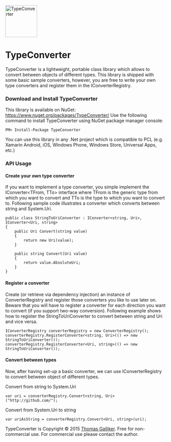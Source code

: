 <img src="https://raw.githubusercontent.com/thomasgalliker/TypeConverter/master/TypeConverter.NuGet/TypeConverterIcon.png" alt="TypeConverter" width="100" height="100">

# TypeConverter 
TypeConverter is a lightweight, portable class library which allows to convert between objects of different types. This library is shipped with some basic sample converters, however, you are free to write your own type converters and register them in the IConverterRegistry.

### Download and Install TypeConverter
This library is available on NuGet: https://www.nuget.org/packages/TypeConverter/
Use the following command to install TypeConverter using NuGet package manager console:

    PM> Install-Package TypeConverter

You can use this library in any .Net project which is compatible to PCL (e.g. Xamarin Android, iOS, Windows Phone, Windows Store, Universal Apps, etc.)

### API Usage
#### Create your own type converter
If you want to implement a type converter, you simple implement the IConverter<TFrom, TTo> interface where TFrom is the generic type from which you want to convert and TTo is the type to which you want to convert to.
Following sample code illustrates a converter which converts between string and System.Uri.
```
public class StringToUriConverter : IConverter<string, Uri>, IConverter<Uri, string>
{
    public Uri Convert(string value)
    {
        return new Uri(value);
    }

    public string Convert(Uri value)
    {
        return value.AbsoluteUri;
    }
}
```

#### Register a converter
Create (or retrieve via dependency injection) an instance of ConverterRegistry and register those converters you like to use later on. Beware that you will have to register a converter for each direction you want to convert (if you support two-way conversion). Following example shows how to register the StringToUriConverter to convert between string and Uri and vice versa.
```
IConverterRegistry converterRegistry = new ConverterRegistry();
converterRegistry.RegisterConverter<string, Uri>(() => new StringToUriConverter());
converterRegistry.RegisterConverter<Uri, string>(() => new StringToUriConverter());
```

#### Convert between types
Now, after having set-up a basic converter, we can use IConverterRegistry to convert between object of different types.

Convert from string to System.Uri
```
var uri = converterRegistry.Convert<string, Uri>("http://github.com/");
```
Convert from System.Uri to string
```
var uriAsString = converterRegistry.Convert<Uri, string>(uri);
```

TypeConverter is Copyright &copy; 2015 [Thomas Galliker](https://ch.linkedin.com/in/thomasgalliker). Free for non-commercial use. For commercial use please contact the author.

